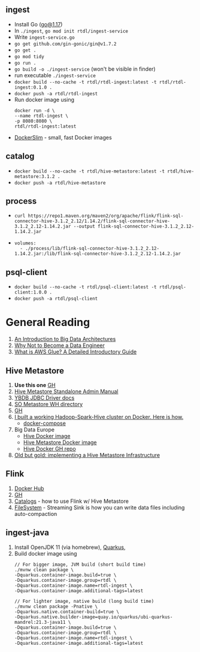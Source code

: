 ## ingest
* Install Go (go@1.17)
* In `./ingest`, `go mod init rtdl/ingest-service`
* Write `ingest-service.go`
* `go get github.com/gin-gonic/gin@v1.7.2`
* `go get .`
* `go mod tidy`
* `go run .`
* `go build -o ./ingest-service` (won't be visible in finder)
* run executable `./ingest-service` 
* `docker build --no-cache -t rtdl/rtdl-ingest:latest -t rtdl/rtdl-ingest:0.1.0 .`
* `docker push -a rtdl/rtdl-ingest`
* Run docker image using
    ```
    docker run -d \
    --name rtdl-ingest \
    -p 8080:8080 \
    rtdl/rtdl-ingest:latest
    ```
* [DockerSlim](https://dockersl.im/) - small, fast Docker images

## catalog
* `docker build --no-cache -t rtdl/hive-metastore:latest -t rtdl/hive-metastore:3.1.2 .`
* `docker push -a rtdl/hive-metastore`

## process
* `curl https://repo1.maven.org/maven2/org/apache/flink/flink-sql-connector-hive-3.1.2_2.12/1.14.2/flink-sql-connector-hive-3.1.2_2.12-1.14.2.jar --output flink-sql-connector-hive-3.1.2_2.12-1.14.2.jar`
*   ```
    volumes:
      - ./process/lib/flink-sql-connector-hive-3.1.2_2.12-1.14.2.jar:/lib/flink-sql-connector-hive-3.1.2_2.12-1.14.2.jar
    ```

## psql-client
* `docker build --no-cache -t rtdl/psql-client:latest -t rtdl/psql-client:1.0.0 .`
* `docker push -a rtdl/psql-client`

# General Reading
1. [An Introduction to Big Data Architectures](https://www.quastor.org/p/an-introduction-to-big-data-architectures)
2. [Why Not to Become a Data Engineer](https://medium.com/coriers/why-not-to-become-a-data-engineer-3533286bf642)
3. [What is AWS Glue? A Detailed Introductory Guide](https://www.lastweekinaws.com/blog/what-is-aws-glue-a-detailed-introductory-guide/)

## Hive Metastore
1. **Use this one** [GH](https://github.com/arempter/hive-metastore-docker)
2. [Hive Metastore Standalone Admin Manual](https://cwiki.apache.org/confluence/display/Hive/AdminManual+Metastore+3.0+Administration)
3. [YBDB JDBC Driver docs](https://docs.yugabyte.com/latest/integrations/jdbc-driver/)
4. [SO Metastore WH directory](https://stackoverflow.com/questions/30518130/how-to-set-hive-metastore-warehouse-dir-in-hivecontext)
5. [GH](https://github.com/IBM/docker-hive)
6. [I built a working Hadoop-Spark-Hive cluster on Docker. Here is how.](https://marcel-jan.eu/datablog/2020/10/25/i-built-a-working-hadoop-spark-hive-cluster-on-docker-here-is-how/)
    * [docker-compose](https://github.com/Marcel-Jan/docker-hadoop-spark/blob/master/docker-compose.yml)
7. Big Data Europe
    * [Hive Docker image](https://hub.docker.com/r/bde2020/hive)
    * [Hive Metastore Docker image](https://hub.docker.com/layers/bde2020/hive/2.1.0-postgresql-metastore/images/sha256-c08e4c07c5d670ccfed2fc5123b2fe536d3678347f65f46629b8d2d98564c1d5?context=explore)
    * [Hive Docker GH repo](https://github.com/big-data-europe/docker-hive)
8. [Old but gold: implementing a Hive Metastore Infrastructure](https://medium.com/quintoandar-tech-blog/old-but-gold-implementing-a-hive-metastore-infrastructure-225a8056fea8)

## Flink
1. [Docker Hub](https://hub.docker.com/_/flink)
2. [GH](https://github.com/apache/flink)
3. [Catalogs](https://nightlies.apache.org/flink/flink-docs-release-1.14/docs/dev/table/catalogs/) - how to use Flink w/ Hive Metastore
4. [FileSystem](https://nightlies.apache.org/flink/flink-docs-master/docs/connectors/table/filesystem/) - Streaming Sink is how you can write data files including auto-compaction

## ingest-java
1. Install OpenJDK 11 (via homebrew), [Quarkus](https://quarkus.io/get-started/),
2. Build docker image using
    ```
    // For bigger image, JVM build (short build time)
    ./mvnw clean package \
    -Dquarkus.container-image.build=true \
    -Dquarkus.container-image.group=rtdl \
    -Dquarkus.container-image.name=rtdl-ingest \
    -Dquarkus.container-image.additional-tags=latest

    // For lighter image, native build (long build time)
    ./mvnw clean package -Pnative \
    -Dquarkus.native.container-build=true \
    -Dquarkus.native.builder-image=quay.io/quarkus/ubi-quarkus-mandrel:21.3-java11 \
    -Dquarkus.container-image.build=true \
    -Dquarkus.container-image.group=rtdl \
    -Dquarkus.container-image.name=rtdl-ingest \
    -Dquarkus.container-image.additional-tags=latest
    ```